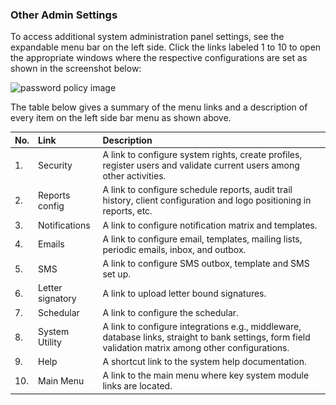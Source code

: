 ### Other Admin Settings

To access additional system administration panel settings, see the expandable menu bar on the left side. Click the links labeled 1 to 10 to open the appropriate windows where the respective configurations are set as shown in the screenshot below: 

<img  alt="password policy image" width="70%" height="auto"  class="center"  src="![img](/img/media/adfd13.png)"> 



The table below gives a summary of the menu links and a description of every item on the left side bar menu as shown above.

| **No.** 	| **Link**            	| **Description**                                                                                                                                           	|
| :---------	| :---------------------	|:-----------------------------------------------------------------------------------------------------------------------------------------------------------	|
|   1.  	| Security            	| A link to configure system rights, create profiles, register users and validate current users among other activities.                                        	|
| 2.    	| Reports config      	| A link to configure schedule reports, audit trail history, client configuration and logo positioning in reports, etc.                                      	|
| 3.    	| Notifications       	| A link to configure notification matrix and templates.                                                                                                    	|
| 4.  	    | Emails              	| A link to configure email, templates, mailing lists, periodic emails, inbox, and outbox.                                                                  	|
| 5.    	| SMS                 	| A link to configure SMS outbox, template and SMS set up.                                                                                                  	|
| 6. 	    | Letter signatory    	| A link to upload letter bound signatures.                                                                                                                 	|
| 7.    	| Schedular           	| A link to configure the schedular.                                                                                                                        	|
| 8.  	    | System Utility      	| A link to configure integrations e.g., middleware, database links, straight to bank settings, form field validation matrix among other configurations.    	|
| 9.     	| Help                	| A shortcut link to the system help documentation.                                                                                                         	|
| 10.    	| Main Menu           	| A link to the main menu where key system module links are located.                                                                                        	|